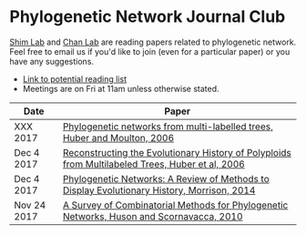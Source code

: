 # Phylogenetic Network Journal Club

[Shim Lab](http://heejungshim.org) and [Chan Lab](https://sites.google.com/site/yaoban/home) are reading papers related to phylogenetic network. Feel free to email us if you'd like to join (even for a particular paper) or you have any suggestions.

* [Link to potential reading list](https://docs.google.com/document/d/18AJkMJus07XNLLGsrAa5XoZnLlaOoPSM0LqXLNK_Dgc/edit)
* Meetings are on Fri at 11am unless otherwise stated.

| Date        | Paper  |
| ------------|-----------------------|
|XXX 2017 | [Phylogenetic networks from multi-labelled trees, Huber and Moulton, 2006](https://link.springer.com/article/10.1007%2Fs00285-005-0365-z)|
|Dec 4 2017 | [Reconstructing the Evolutionary History of Polyploids from Multilabeled Trees, Huber et al, 2006](https://academic.oup.com/mbe/article/23/9/1784/1014292)|
|Dec 4 2017 | [Phylogenetic Networks: A Review of Methods to Display Evolutionary History, Morrison, 2014](http://www.sciencedomain.org/abstract/3478)|
|Nov 24 2017 | [A Survey of Combinatorial Methods for Phylogenetic Networks, Huson and Scornavacca, 2010](https://academic.oup.com/gbe/article/doi/10.1093/gbe/evq077/571753)|
